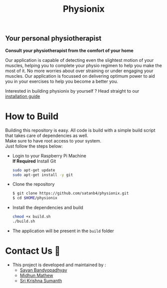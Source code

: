 <br />
   <h1 align="center">Physionix</h1>
 </br>

## Your personal physiotherapist
**Consult your physiotherapist from the comfort of your home**

Our application is capable of detecting even the slightest motion of your muscles, helping you to complete your physio regimen to help you make the most of it. No more worries about over straining or under engaging your muscles. Our application is focussed on delivering optimum power to aid you in your exercises to help you become a better you.

Interested in building physionix by yourself ? Head straight to our [installation guide](https://github.com/midhunjac/physionix/wiki/Installation-guide)

# How to Build
Building this repository is easy. All code is build with a simple build script that takes care of dependencies as well.  
Make sure to have root access to your system.  
Just follow the steps below:
- Login to your Raspberry Pi Machine  
**If Required** Install Git
   ```sh
   sudo apt-get update
   sudo apt-get install -y git
   ```
- Clone the repository
   ```sh
   $ git clone https://github.com/satanb4/physionix.git
   $ cd $HOME/physionix
   ```
- Install the dependencies and build
  ```sh
  chmod +x build.sh
  ./build.sh
  ```
- The application will be present in the `build` folder

# Contact Us 📧
- This project is developed and maintained by :
  * [Sayan Bandyopadhyay](https://github.com/satanb4)
  * [Midhun Mathew](https://github.com/midhunjac) 
  * [Sri Krishna Sumanth](https://github.com/Sumanth0201)
